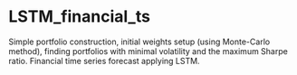# LSTM_financial_ts
Simple portfolio construction, initial weights setup (using Monte-Carlo method), finding portfolios with minimal volatility and the maximum Sharpe ratio. 
Financial time series forecast applying LSTM.
